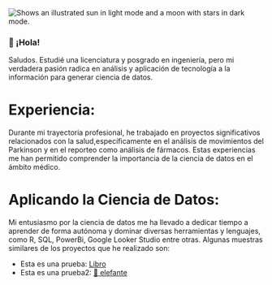 <picture>
  <source media="(prefers-color-scheme: dark)" srcset="file:///C:/Users/dmartinez/Desktop/Diego%20Ref/Portafolio/Imagenes%20Github/Portadas_blog_1.png">
  <source media="(prefers-color-scheme: light)" srcset="file:///C:/Users/dmartinez/Desktop/Diego%20Ref/Portafolio/Imagenes%20Github/Portadas_blog_1.png">
  <img alt="Shows an illustrated sun in light mode and a moon with stars in dark mode." src="file:///C:/Users/dmartinez/Desktop/Diego%20Ref/Portafolio/Imagenes%20Github/Portadas_blog_1.png">
</picture>

### 👋 ¡Hola!

<p>Saludos. Estudié una licenciatura y posgrado en ingeniería, pero mi verdadera pasión radica en análisis y aplicación de tecnología a la información para generar ciencia de datos.<p>

# Experiencia:
<p>Durante mi trayectoria profesional, he trabajado en proyectos significativos relacionados con la salud,específicamente en el análisis de movimientos del Parkinson y en el reporteo como análisis de fármacos.
Estas experiencias me han permitido comprender la importancia de la ciencia de datos en el ámbito médico.<p>

# Aplicando la Ciencia de Datos:
<p>Mi entusiasmo por la ciencia de datos me ha llevado a dedicar tiempo a aprender de forma autónoma y dominar diversas 
herramientas y lenguajes, como R, SQL, PowerBi, Google Looker Studio entre otras. Algunas muestras similares de los proyectos
que he realizado son:</p>

* Esta es una prueba: [Libro](https://lookerstudio.google.com/navigation/reporting)
* Esta es una prueba2: [:elephant: elefante](https://lookerstudio.google.com/reporting/37759354-38be-427d-8960-9d51ba5a4271/page/p_liy2lgr16c)
